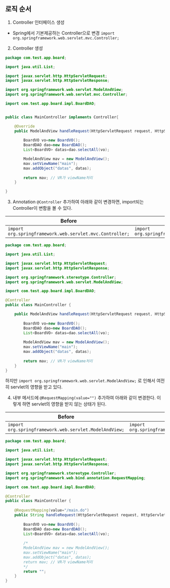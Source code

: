 ## 로직 순서 

1. Controller 인터페이스 생성
- Spring에서 기본제공하는 Controller으로 변경 
`import org.springframework.web.servlet.mvc.Controller;`

2. Controller 생성 
```java
package com.test.app.board;

import java.util.List;

import javax.servlet.http.HttpServletRequest;
import javax.servlet.http.HttpServletResponse;

import org.springframework.web.servlet.ModelAndView;
import org.springframework.web.servlet.mvc.Controller;

import com.test.app.board.impl.BoardDAO;


public class MainController implements Controller{

	@Override
	public ModelAndView handleRequest(HttpServletRequest request, HttpServletResponse response) {
	
		BoardVO vo=new BoardVO(); 
		BoardDAO dao=new BoardDAO();
		List<BoardVO> datas=dao.selectAll(vo);

		ModelAndView mav = new ModelAndView();
		mav.setViewName("main");
		mav.addObject("datas", datas);
		
		return mav; // VR가 viewName처리
	}

}
```

3. Annotation `@Controller` 추가하여 아래와 같이 변경하면, import되는 Controller이 변함을 볼 수 있다. 

|Before|After|
|--|--|
|`import org.springframework.web.servlet.mvc.Controller;`|`import org.springframework.stereotype.Controller;`|

```java
package com.test.app.board;

import java.util.List;

import javax.servlet.http.HttpServletRequest;
import javax.servlet.http.HttpServletResponse;

import org.springframework.stereotype.Controller;
import org.springframework.web.servlet.ModelAndView;

import com.test.app.board.impl.BoardDAO;

@Controller
public class MainController {

	public ModelAndView handleRequest(HttpServletRequest request, HttpServletResponse response) {
	
		BoardVO vo=new BoardVO(); 
		BoardDAO dao=new BoardDAO();
		List<BoardVO> datas=dao.selectAll(vo);
	
		ModelAndView mav = new ModelAndView();
		mav.setViewName("main");
		mav.addObject("datas", datas);
		
		return mav; // VR가 viewName처리
	}
}
```
하지만 `import org.springframework.web.servlet.ModelAndView;` 로 인해서 여전히 servlet의 영향을 받고 있다. 

4. 내부 메서드에 `@RequestMapping(value="")` 추가하여 아래와 같이 변경한다. 이렇게 하면 servlet의 영향을 받지 않는 상태가 된다. 

|Before|After|
|--|--|
|`import org.springframework.web.servlet.ModelAndView;`|`import org.springframework.web.bind.annotation.RequestMapping;`|

```java
package com.test.app.board;

import java.util.List;

import javax.servlet.http.HttpServletRequest;
import javax.servlet.http.HttpServletResponse;

import org.springframework.stereotype.Controller;
import org.springframework.web.bind.annotation.RequestMapping;

import com.test.app.board.impl.BoardDAO;

@Controller
public class MainController {
	
	@RequestMapping(value="/main.do")
	public String handleRequest(HttpServletRequest request, HttpServletResponse response) {
	
		BoardVO vo=new BoardVO(); 
		BoardDAO dao=new BoardDAO();
		List<BoardVO> datas=dao.selectAll(vo);
		
		/*
        ModelAndView mav = new ModelAndView();
		mav.setViewName("main");
		mav.addObject("datas", datas);
		return mav; // VR가 viewName처리	
        */	
		return "";		
	}
}
```